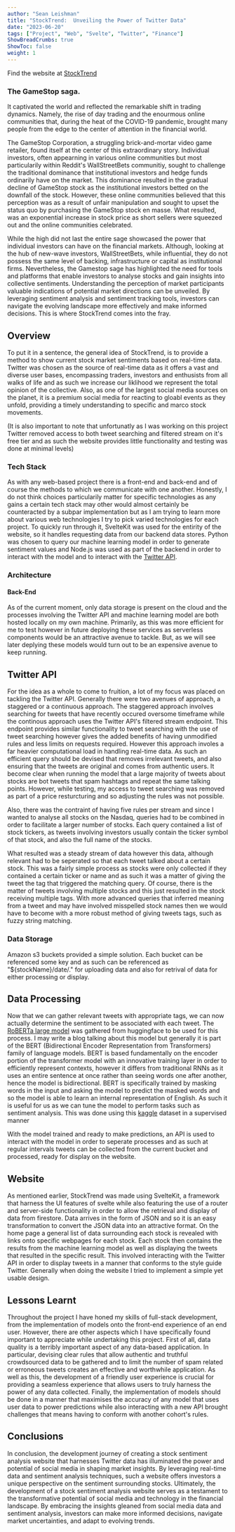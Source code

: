 ```yaml
---
author: "Sean Leishman"
title: "StockTrend:  Unveiling the Power of Twitter Data"
date: "2023-06-20"
tags: ["Project", "Web", "Svelte", "Twitter", "Finance"]
ShowBreadCrumbs: true
ShowToc: false
weight: 1
---
```


Find the website at [StockTrend](https://stocktrend.co.uk/)

### The GameStop saga.

It captivated the world and reflected the remarkable shift in trading dynamics. Namely, the rise of day trading and the enourmous online communities that, during the heat of the COVID-19 pandemic, brought many people from the edge to the center of attention in the financial world.

The GameStop Corporation, a struggling brick-and-mortar video game retailer, found itself at the center of this extraordinary story. Individual investors, often appearning in various online communities but most particularily within Reddit's WallStreetBets communitiy, sought to challenge the traditional dominance that institutional investors and hedge funds ordinarily have on the market. This dominance resulted in the gradual decline of GameStop stock as the institutional investors betted on the downfall of the stock. However, these online communities believed that this perception was as a result of unfair manipulation and sought to upset the status quo by purchasing the GameStop stock en masse. What resulted, was an exponential increase in stock price as short sellers were squeezed out and the online communities celebrated.

While the high did not last the entire sage showcased the power that individual investors can have on the financial markets. Although, looking at the hub of new-wave investors, WallStreetBets, while influential, they do not possess the same level of backing, infrastructure or capital as institutional firms. Nevertheless, the Gamestop sage has highlighted the need for tools and platforms that enable investors to analyse stocks and gain insights into collective sentiments. Understanding the perception of market participants valuable indications of potential market directions can be unveiled. By leveraging sentiment analysis and sentiment tracking tools, investors can navigate the evolving landscape more effectively and make informed decisions. This is where StockTrend comes into the fray.

## Overview

To put it in a sentence, the general idea of StockTrend, is to provide a method to show current stock market sentiments based on real-time data. Twitter was chosen as the source of real-time data as it offers a vast and diverse user bases, encompassing traders, investors and enthusists from all walks of life and as such we increase our liklihood we represent the total opinion of the collective. Also, as one of the largest social media sources on the planet, it is a premium social media for reacting to gloabl events as they unfold, providing a timely understanding to specific and marco stock movements.

(It is also important to note that unfortunatly as I was working on this project Twitter removed access to both tweet searching and filtered stream on it's free tier and as such the website provides little functionality and testing was done at minimal levels)

### Tech Stack

As with any web-based project there is a front-end and back-end and of course the methods to which we communicate with one another. Honestly, I do not think choices particularily matter for specific technologies as any gains a certain tech stack may other would almost certainly be counteracted by a subpar implementation but as I am trying to learn more about various web technologies I try to pick varied technologies for each project. To quickly run through it, SvelteKit was used for the entirity of the website, so it handles requesting data from our backend data stores. Python was chosen to query our machine learning model in order to generate sentiment values and Node.js was used as part of the backend in order to interact with the model and to interact with the [Twitter API](https://developer.twitter.com/en/docs/platform-overview).

### Architecture

#### Back-End

As of the current moment, only data storage is present on the cloud and the processes involving the Twitter API and machine learning model are both hosted locally on my own machine. Primarily, as this was more efficient for me to test however in future deploying these services as serverless components would be an attractive avenue to tackle. But, as we will see later deplying these models would turn out to be an expensive avenue to keep running.

## Twitter API

For the idea as a whole to come to fruition, a lot of my focus was placed on tackling the Twitter API. Generally there were two avenues of approach, a staggered or a continuous approach. The staggered approach involves searching for tweets that have recently occured oversome timeframe while the continous approach uses the Twitter API's filtered stream endpoint. This endpoint provides similar functionality to tweet searching with the use of tweet searching however gives the added benefits of having unmodified rules and less limits on requests required. However this approach involes a far heavier computational load in handling real-time data. As such an efficient query should be devised that removes irrelevant tweets, and also ensuring that the tweets are original and comes from authentic users. It become clear when running the model that a large majority of tweets about stocks are bot tweets that spam hashtags and repeat the same talking points. However, while testing, my access to tweet searching was removed as part of a price resturcturing and so adjusting the rules was not possible.

Also, there was the contraint of having five rules per stream and since I wanted to analyse all stocks on the Nasdaq, queries had to be combined in order to facilitate a larger number of stocks. Each query contained a list of stock tickers, as tweets involving investors usually contain the ticker symbol of that stock, and also the full name of the stocks.

What resulted was a steady stream of data however this data, although relevant had to be seperated so that each tweet talked about a certain stock. This was a fairly simple process as stocks were only collected if they contained a certain ticker or name and as such it was a matter of giving the tweet the tag that triggered the matching query. Of course, there is the matter of tweets involving multiple stocks and this just resulted in the stock receiving multiple tags. With more advanced queries that inferred meaning from a tweet and may have involved misspelled stock names then we would have to become with a more robust method of giving tweets tags, such as fuzzy string matching.

### Data Storage

Amazon s3 buckets provided a simple solution. Each bucket can be referenced some key and as such can be referenced as "${stockName}/date/." for uploading data and also for retrival of data for either processing or display.

## Data Processing

Now that we can gather relevant tweets with appropriate tags, we can now actually determine the sentiment to be associated with each tweet. The [RoBERTa large model](https://huggingface.co/roberta-large) was gathered from huggingface to be used for this process. I may write a blog talking about this model but generally it is part of the BERT (Bidirectional Encoder Representation from Transformers) family of language models. BERT is based fundamentally on the encoder portion of the transformer model with an innovative training layer in order to efficiently represent contexts, however it differs from traditional RNNs as it uses an entire sentence at once rather than seeing words one after another, hence the model is bidirectional. BERT is specifically trained by masking words in the input and asking the model to predict the masked words and so the model is able to learn an internal representation of English. As such it is useful for us as we can tune the model to perform tasks such as sentiment analysis. This was done using this [kaggle](https://www.kaggle.com/datasets/kazanova/sentiment140) dataset in a supervised manner

With the model trained and ready to make predictions, an API is used to interact with the model in order to seperate processes and as such at regular intervals tweets can be collected from the current bucket and processed, ready for display on the website.

## Website

As mentioned earlier, StockTrend was made using SvelteKit, a framework that harness the UI features of svelte while also featuring the use of a router and server-side functionality in order to allow the retrieval and display of data from firestore. Data arrives in the form of JSON and so it is an easy transformation to convert the JSON data into an attractive format. On the home page a general list of data surrounding each stock is revealed with links onto specific webpages for each stock. Each stock then contains the results from the machine learning model as well as displaying the tweets that resulted in the specific result. This involved interacting with the Twitter API in order to display tweets in a manner that conforms to the style guide Twitter. Generally when doing the website I tried to implement a simple yet usable design.

## Lessons Learnt

Throughout the project I have honed my skills of full-stack development, from the implementation of models onto the front-end experience of an end user. However, there are other aspects which I have specifically found important to appreciate while undertaking this project. First of all, data quality is a terribly important aspect of any data-based application. In particular, devising clear rules that allow authentic and truthful crowdsourced data to be gathered and to limit the number of spam related or erroneous tweets creates an effective and worthwhile application. As well as this, the development of a friendly user experience is crucial for providing a seamless experience that allows users to truly harness the power of any data collected. Finally, the implementation of models should be done in a manner that maximises the accuracy of any model that uses user data to power predictions while also interacting with a new API brought challenges that means having to conform with another cohort's rules.

## Conclusions

In conclusion, the development journey of creating a stock sentiment analysis website that harnesses Twitter data has illuminated the power and potential of social media in shaping market insights. By leveraging real-time data and sentiment analysis techniques, such a website offers investors a unique perspective on the sentiment surrounding stocks.
Ultimately, the development of a stock sentiment analysis website serves as a testament to the transformative potential of social media and technology in the financial landscape. By embracing the insights gleaned from social media data and sentiment analysis, investors can make more informed decisions, navigate market uncertainties, and adapt to evolving trends.
